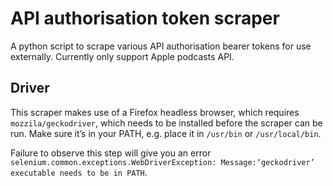 # API authorisation token scraper

A python script to scrape various API authorisation bearer tokens for use externally. Currently only support Apple
podcasts API.

## Driver

This scraper makes use of a Firefox headless browser, which requires `mozzila/geckodriver`, which needs to be installed
before the scraper can be run. Make sure it’s in your PATH, e.g. place it in `/usr/bin` or `/usr/local/bin`.

Failure to observe this step will give you an error `selenium.common.exceptions.WebDriverException:
Message:‘geckodriver’ executable needs to be in PATH`.